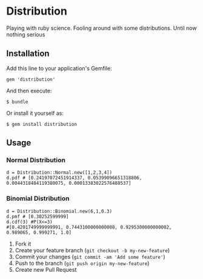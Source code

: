 # Distribution

Playing with ruby science. Fooling around with some distributions. Until now nothing serious

## Installation

Add this line to your application's Gemfile:

    gem 'distribution'

And then execute:

    $ bundle

Or install it yourself as:

    $ gem install distribution

## Usage

### Normal Distribution

    d = Distribution::Normal.new([1,2,3,4])
    d.pdf # [0.24197072451914337, 0.05399096651318806, 0.0044318484119380075, 0.00013383022576488537]

### Binomial Distribution

    d = Distribution::Binomial.new(6,1,0.3)
    d.pmf # [0.30252599999]
    d.cdf(3) #P(X<=3)
    #[0.4201749999999991, 0.7443100000000008, 0.9295300000000002, 0.989065, 0.999271, 1.0]


1. Fork it
2. Create your feature branch (`git checkout -b my-new-feature`)
3. Commit your changes (`git commit -am 'Add some feature'`)
4. Push to the branch (`git push origin my-new-feature`)
5. Create new Pull Request
